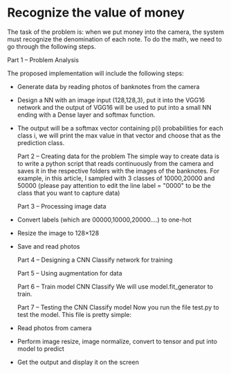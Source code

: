 # Recognize the value of money
The task of the problem is: when we put money into the camera, the system must recognize the denomination of each note.
To do the math, we need to go through the following steps.

   Part 1 – Problem Analysis

The proposed implementation will include the following steps:
+ Generate data by reading photos of banknotes from the camera
+ Design a NN with an image input (128,128,3), put it into the VGG16 network and the output of VGG16 will be used to put into a small NN ending with a Dense layer and softmax function.
+ The output will be a softmax vector containing p(i) probabilities for each class i, we will print the max value in that vector and choose that as the prediction class.

   Part 2 – Creating data for the problem
The simple way to create data is to write a python script that reads continuously from the camera and saves it in the respective folders with the images of the banknotes. For example, in this article, I sampled with 3 classes of 10000,20000 and 50000 (please pay attention to edit the line label = "0000" to be the class that you want to capture data)

   Part 3 – Processing image data
+ Convert labels (which are 00000,10000,20000….) to one-hot
+ Resize the image to 128×128
+ Save and read photos

   Part 4 – Designing a CNN Classify network for training

   Part 5 – Using augmentation for data

   Part 6 – Train model CNN Classify
We will use model.fit_generator to train.

   Part 7 – Testing the CNN Classify model
Now you run the file test.py to test the model. This file is pretty simple:
+ Read photos from camera
+ Perform image resize, image normalize, convert to tensor and put into model to predict
+ Get the output and display it on the screen
